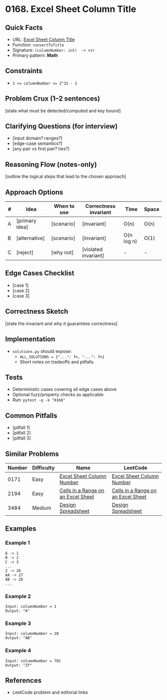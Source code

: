 # 0168. Excel Sheet Column Title

## Quick Facts

- URL: [Excel Sheet Column Title](https://leetcode.com/problems/excel-sheet-column-title/)
- Function: `convertToTitle`
- Signature: `(columnNumber: int)  -> str`
- Primary pattern: **Math**

## Constraints

- `1 <= columnNumber <= 2^31 - 1`

## Problem Crux (1–2 sentences)

[state what must be detected/computed and key bound]

## Clarifying Questions (for interview)

- [input domain? ranges?]
- [edge-case semantics?]
- [any pair vs first pair? ties?]

## Reasoning Flow (notes-only)

[outline the logical steps that lead to the chosen approach]

## Approach Options

| #   | Idea           | When to use | Correctness invariant | Time       | Space |
| --- | -------------- | ----------- | --------------------- | ---------- | ----- |
| A   | [primary idea] | [scenario]  | [invariant]           | O(n)       | O(n)  |
| B   | [alternative]  | [scenario]  | [invariant]           | O(n log n) | O(1)  |
| C   | [reject]       | [why not]   | [violated invariant]  | -          | -     |

## Edge Cases Checklist

- [case 1]
- [case 2]
- [case 3]

## Correctness Sketch

[state the invariant and why it guarantees correctness]

## Implementation

- `solutions.py` should expose:
    - `ALL_SOLUTIONS = {"...": fn, "...": fn}`
    - Short notes on tradeoffs and pitfalls.

## Tests

- Deterministic cases covering all edge cases above
- Optional fuzz/property checks as applicable
- Run: `pytest -q -k "0168"`

## Common Pitfalls

- [pitfall 1]
- [pitfall 2]
- [pitfall 3]

## Similar Problems

| Number | Difficulty | Name                                                                                       | LeetCode                                                                                                |
| ------ | ---------- | ------------------------------------------------------------------------------------------ | ------------------------------------------------------------------------------------------------------- |
| 0171   | Easy       | [Excel Sheet Column Number](../0171-excel-sheet-column-number/readme.md)                   | [Excel Sheet Column Number](https://leetcode.com/problems/excel-sheet-column-number/)                   |
| 2194   | Easy       | [Cells in a Range on an Excel Sheet](../2194-cells-in-a-range-on-an-excel-sheet/readme.md) | [Cells in a Range on an Excel Sheet](https://leetcode.com/problems/cells-in-a-range-on-an-excel-sheet/) |
| 3484   | Medium     | [Design Spreadsheet](../3484-design-spreadsheet/readme.md)                                 | [Design Spreadsheet](https://leetcode.com/problems/design-spreadsheet/)                                 |

## Examples

### Example 1

```text
A -> 1
B -> 2
C -> 3
...
Z -> 26
AA -> 27
AB -> 28
...
```

### Example 2

```text
Input: columnNumber = 1
Output: "A"
```

### Example 3

```text
Input: columnNumber = 28
Output: "AB"
```

### Example 4

```text
Input: columnNumber = 701
Output: "ZY"
```

## References

- LeetCode problem and editorial links
